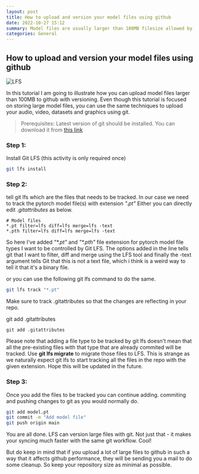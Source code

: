 ```yaml
---
layout: post
title: How to upload and version your model files using github
date: 2022-10-27 15:12
summary: Model files are usually larger than 100MB filesize allowed by github, this tutorial will show you how to upload your large model file to github with versioning using git lfs.
categories: General
---
```


## How to upload and version your model files using github

<img title="a title" alt="LFS" src="https://i.imgur.com/O90EuP2.jpg">


In this tutorial I am going to illustrate how you can upload model files larger than 100MB to github with versioning. Even though this tutorial is focused on storing large model files, you can use the same techniques to upload your audio, video, datasets and graphics using git.

>Prerequisites:
Latest version of git should be installed. You can download it from
[this link](https://git-scm.com/)

### Step 1:
Install Git LFS (this activity is only required once)

```bash
git lfs install
```

### Step 2:
tell git lfs which are the files that needs to be tracked. In our case we need to track the pytorch model file(s) with extension *".pt"* Either you can directly edit *.gitattributes* as below.

```gitattributes
# Model files
*.pt filter=lfs diff=lfs merge=lfs -text
*.pth filter=lfs diff=lfs merge=lfs -text
```


So here I've added *"\*.pt"* and *"\*.pth"* file extension for pytorch model file types I want to be controlled by Git LFS. The options added in the line tells git that I want to filter, diff and merge using the LFS tool and finally the -text argument tells Git that this is not a text file, which i think is a weird way to tell it that it's a binary file.

or you can use the following git lfs command to do the same.

```bash
git lfs track "*.pt"
```
Make sure to track .gitattributes so that the changes are reflecting in your repo.

git add .gitattributes

```
git add .gitattributes
```

Please note that adding a file type to be tracked by git lfs doesn't mean that all 
the pre-existing files with that type that are already commited will be tracked. Use **git lfs migrate** to migrate those files to LFS. This is strange as we naturally expect git lfs to start tracking all the files in the repo with the given extension. Hope this will be updated in the future.

### Step 3:
Once you add the files to be tracked you can continue adding. commiting and pushing changes to git as you would normally do.

```bash
git add model.pt
git commit -m "Add model file"
git push origin main
```

You are all done. LFS can version large files  with git. Not just that - it makes your syncing much faster with the same git workflow. Cool!

But do keep in mind that if you upload a lot of large files to github in such a way that it affects github performance, they will be sending you a mail to do some cleanup. So keep your repository size as minimal as possible.

<!-- ![visitor badge](https://visitor-badge.glitch.me/badge?page_id=https://codeslord.github.io/general/2022/10/27/lfs/) -->
